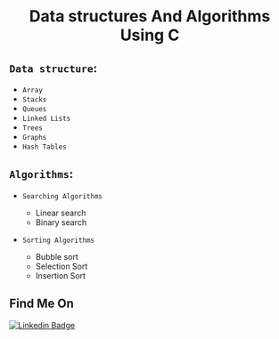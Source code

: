 <h1 align="center">Data structures And Algorithms Using C</h1>

## `Data structure`:

- `Array`
- `Stacks`
- `Queues`
- `Linked Lists`
- `Trees`
- `Graphs`
- `Hash Tables`

## `Algorithms`:

- `Searching Algorithms`

  - Linear search
  - Binary search

- `Sorting Algorithms`
  - Bubble sort
  - Selection Sort
  - Insertion Sort

## Find Me On

[![Linkedin Badge](https://img.shields.io/badge/LinkedIn-0077B5?style=for-the-badge&logo=linkedin&logoColor=white)](https://www.linkedin.com/in/pronazmul)
